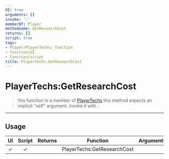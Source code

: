 ```yaml
---
UI: true
arguments: []
invoke: ':'
memberOf: Player
methodname: GetResearchCost
returns: []
script: true
tags:
- Player/PlayerTechs/_function
- function/UI
- function/script
title: PlayerTechs.GetResearchCost
---
```

# PlayerTechs:GetResearchCost
> this function is a member of [PlayerTechs](civ-6/lua/PlayerTechs.md)
> this method expects an implicit "self" argument. invoke it with `:`
-----
## Usage
|  UI | Script | Returns | Function | Arguments |
|:---:|:------:|-------:|:--------:|:---------|
|✓|✓||PlayerTechs:GetResearchCost||

